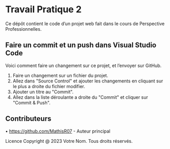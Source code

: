 # Travail Pratique 2

Ce dépôt contient le code d’un projet web fait dans le cours de Perspective Professionnelles.

## Faire un commit et un push dans Visual Studio Code
Voici comment faire un changement sur ce projet, et l’envoyer sur GitHub.
1. Faire un changement sur un fichier du projet.
2. Allez dans "Source Control" et ajouter les changements en cliquant sur le plus a droite du fichier modifier.
3. Ajouter un titre au "Commit".
4. Allez dans la liste déroulante a droite du "Commit" et cliquer sur "Commit & Push".

## Contributeurs
•  https://github.com/MathisR07 - Auteur principal

Licence
Copyright @ 2023 Votre Nom. Tous droits réservés.

